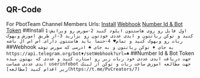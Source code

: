 ## QR-Code
For PbotTeam Channel Members
Urls:
[Install](https://github.com/PBotTeam/QR-Code#install)
[Webhook](https://github.com/PBotTeam/QR-Code#Webhook)
[Number Id & Bot Token](https://github.com/PBotTeam/QR-Code#number-id--bot-token)
##Install
``
1-اول فایل رو روی هاستتون اپلود کنید
2-سورس رو ویرایش کنید و توکن رباتتون و ایدی عددی خودتون رو بزارید
3-از طریق اموزش وبهوک ربات رو وبهوک کنید و تمام♥
4-حتما باید هاستتون دارای اس اس ال باشه
``
##Webhook
``
به جای
♦
توکن رباتتون
و به جای
♣
ادرسی که سورس توشه
https://api.telegram.org/bot♦/setWebhook?url=♣
``
##Number Id & Bot Token
``
جهت دریافت ایدی عددی خود ربات زیر رو استارت کنید و عددی که بهتون میده ایدی عددی شماست
userinfobot
جهت مطالعه اموزش ساخت ربات و توکن از لینک زیر اقدام کنید
[مطالعه](https://t.me/PvCreators/7)
``
